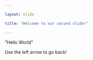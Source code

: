 ```yaml
---

layout: slide

title: "Welcome to our second slide!"

---
```


"Hello World"

Use the left arrow to go back!
